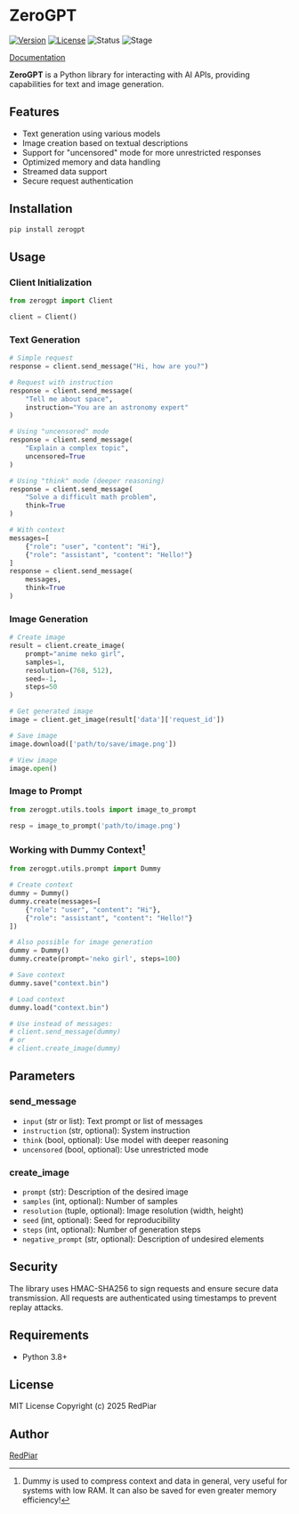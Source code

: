 # ZeroGPT

[![Version](https://img.shields.io/badge/version-1.2.3-blue.svg)](https://github.com/username/project/releases)
[![License](https://img.shields.io/badge/license-MIT-green.svg)](LICENSE)
![Status](https://img.shields.io/badge/status-active-success.svg)
![Stage](https://img.shields.io/badge/stage-alpha-red.svg)

[Documentation](https://red-3.gitbook.io/zerogpt/)

**ZeroGPT** is a Python library for interacting with AI APIs, providing capabilities for text and image generation.

## Features

* Text generation using various models
* Image creation based on textual descriptions
* Support for "uncensored" mode for more unrestricted responses
* Optimized memory and data handling
* Streamed data support
* Secure request authentication

## Installation

```bash
pip install zerogpt
```

## Usage

### Client Initialization

```python
from zerogpt import Client

client = Client()
```

### Text Generation

```python
# Simple request
response = client.send_message("Hi, how are you?")

# Request with instruction
response = client.send_message(
    "Tell me about space",
    instruction="You are an astronomy expert"
)

# Using "uncensored" mode
response = client.send_message(
    "Explain a complex topic",
    uncensored=True
)

# Using "think" mode (deeper reasoning)
response = client.send_message(
    "Solve a difficult math problem",
    think=True
)

# With context
messages=[
    {"role": "user", "content": "Hi"},
    {"role": "assistant", "content": "Hello!"}
]
response = client.send_message(
    messages,
    think=True
)
```

### Image Generation

```python
# Create image
result = client.create_image(
    prompt="anime neko girl",
    samples=1,
    resolution=(768, 512),
    seed=-1,
    steps=50
)

# Get generated image
image = client.get_image(result['data']['request_id'])

# Save image
image.download(['path/to/save/image.png'])

# View image
image.open()
```

### Image to Prompt

```python
from zerogpt.utils.tools import image_to_prompt

resp = image_to_prompt('path/to/image.png')
```

### Working with Dummy Context[^1]

```python
from zerogpt.utils.prompt import Dummy

# Create context
dummy = Dummy()
dummy.create(messages=[
    {"role": "user", "content": "Hi"},
    {"role": "assistant", "content": "Hello!"}
])

# Also possible for image generation
dummy = Dummy()
dummy.create(prompt='neko girl', steps=100)

# Save context
dummy.save("context.bin")

# Load context
dummy.load("context.bin")

# Use instead of messages:
# client.send_message(dummy)
# or
# client.create_image(dummy)
```


## Parameters

### send_message

* `input` (str or list): Text prompt or list of messages
* `instruction` (str, optional): System instruction
* `think` (bool, optional): Use model with deeper reasoning
* `uncensored` (bool, optional): Use unrestricted mode

### create_image

* `prompt` (str): Description of the desired image
* `samples` (int, optional): Number of samples
* `resolution` (tuple, optional): Image resolution (width, height)
* `seed` (int, optional): Seed for reproducibility
* `steps` (int, optional): Number of generation steps
* `negative_prompt` (str, optional): Description of undesired elements

## Security

The library uses HMAC-SHA256 to sign requests and ensure secure data transmission. All requests are authenticated using timestamps to prevent replay attacks.

## Requirements

* Python 3.8+

## License

MIT License
Copyright (c) 2025 RedPiar

## Author

[RedPiar](https://t.me/RedPiar)

[^1]: Dummy is used to compress context and data in general, very useful for systems with low RAM. It can also be saved for even greater memory efficiency!
